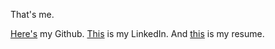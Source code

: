 That's me. 

[Here's](https://github.com/s-zeng/) my Github.
[This](https://www.linkedin.com/in/szeng1/) is my LinkedIn.
And [this](resume/Zeng_Simon_Resume.pdf) is my resume.
